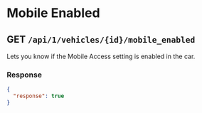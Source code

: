 # Mobile Enabled

## GET `/api/1/vehicles/{id}/mobile_enabled`

Lets you know if the Mobile Access setting is enabled in the car.

### Response

```json
{
  "response": true
}
```

